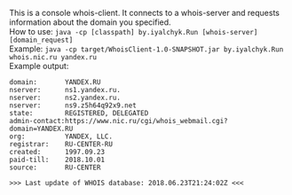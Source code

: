 This is a console whois-client. It connects to a whois-server and requests information about the domain you specified.  
How to use: `java -cp [classpath] by.iyalchyk.Run [whois-server] [domain_request]`  
Example: `java -cp target/WhoisClient-1.0-SNAPSHOT.jar by.iyalchyk.Run whois.nic.ru yandex.ru`  
Example output:
```
domain:       YANDEX.RU
nserver:      ns1.yandex.ru.
nserver:      ns2.yandex.ru.
nserver:      ns9.z5h64q92x9.net
state:        REGISTERED, DELEGATED
admin-contact:https://www.nic.ru/cgi/whois_webmail.cgi?domain=YANDEX.RU
org:          YANDEX, LLC.
registrar:    RU-CENTER-RU
created:      1997.09.23
paid-till:    2018.10.01
source:       RU-CENTER

>>> Last update of WHOIS database: 2018.06.23T21:24:02Z <<<

```